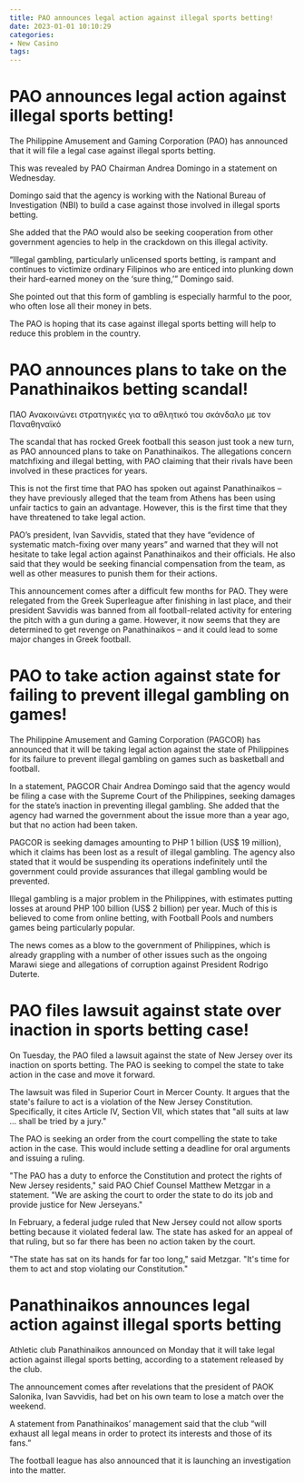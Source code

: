 ```yaml
---
title: PAO announces legal action against illegal sports betting!
date: 2023-01-01 10:10:29
categories:
- New Casino
tags:
---
```



#  PAO announces legal action against illegal sports betting!

The Philippine Amusement and Gaming Corporation (PAO) has announced that it will file a legal case against illegal sports betting.

This was revealed by PAO Chairman Andrea Domingo in a statement on Wednesday.

Domingo said that the agency is working with the National Bureau of Investigation (NBI) to build a case against those involved in illegal sports betting.

She added that the PAO would also be seeking cooperation from other government agencies to help in the crackdown on this illegal activity.

“Illegal gambling, particularly unlicensed sports betting, is rampant and continues to victimize ordinary Filipinos who are enticed into plunking down their hard-earned money on the ‘sure thing,’” Domingo said.

She pointed out that this form of gambling is especially harmful to the poor, who often lose all their money in bets.

The PAO is hoping that its case against illegal sports betting will help to reduce this problem in the country.

#  PAO announces plans to take on the Panathinaikos betting scandal!

ΠΑΟ Ανακοινώνει στρατηγικές για το αθλητικό του σκάνδαλο με τον Παναθηναϊκό

The scandal that has rocked Greek football this season just took a new turn, as PAO announced plans to take on Panathinaikos. The allegations concern matchfixing and illegal betting, with PAO claiming that their rivals have been involved in these practices for years.

This is not the first time that PAO has spoken out against Panathinaikos – they have previously alleged that the team from Athens has been using unfair tactics to gain an advantage. However, this is the first time that they have threatened to take legal action.

PAO’s president, Ivan Savvidis, stated that they have “evidence of systematic match-fixing over many years” and warned that they will not hesitate to take legal action against Panathinaikos and their officials. He also said that they would be seeking financial compensation from the team, as well as other measures to punish them for their actions.

This announcement comes after a difficult few months for PAO. They were relegated from the Greek Superleague after finishing in last place, and their president Savvidis was banned from all football-related activity for entering the pitch with a gun during a game. However, it now seems that they are determined to get revenge on Panathinaikos – and it could lead to some major changes in Greek football.

#  PAO to take action against state for failing to prevent illegal gambling on games!

The Philippine Amusement and Gaming Corporation (PAGCOR) has announced that it will be taking legal action against the state of Philippines for its failure to prevent illegal gambling on games such as basketball and football.

In a statement, PAGCOR Chair Andrea Domingo said that the agency would be filing a case with the Supreme Court of the Philippines, seeking damages for the state’s inaction in preventing illegal gambling. She added that the agency had warned the government about the issue more than a year ago, but that no action had been taken.

PAGCOR is seeking damages amounting to PHP 1 billion (US$ 19 million), which it claims has been lost as a result of illegal gambling. The agency also stated that it would be suspending its operations indefinitely until the government could provide assurances that illegal gambling would be prevented.

Illegal gambling is a major problem in the Philippines, with estimates putting losses at around PHP 100 billion (US$ 2 billion) per year. Much of this is believed to come from online betting, with Football Pools and numbers games being particularly popular.

The news comes as a blow to the government of Philippines, which is already grappling with a number of other issues such as the ongoing Marawi siege and allegations of corruption against President Rodrigo Duterte.

#  PAO files lawsuit against state over inaction in sports betting case!

On Tuesday, the PAO filed a lawsuit against the state of New Jersey over its inaction on sports betting. The PAO is seeking to compel the state to take action in the case and move it forward.

The lawsuit was filed in Superior Court in Mercer County. It argues that the state's failure to act is a violation of the New Jersey Constitution. Specifically, it cites Article IV, Section VII, which states that "all suits at law … shall be tried by a jury."

The PAO is seeking an order from the court compelling the state to take action in the case. This would include setting a deadline for oral arguments and issuing a ruling.

"The PAO has a duty to enforce the Constitution and protect the rights of New Jersey residents," said PAO Chief Counsel Matthew Metzgar in a statement. "We are asking the court to order the state to do its job and provide justice for New Jerseyans."

In February, a federal judge ruled that New Jersey could not allow sports betting because it violated federal law. The state has asked for an appeal of that ruling, but so far there has been no action taken by the court.

"The state has sat on its hands for far too long," said Metzgar. "It's time for them to act and stop violating our Constitution."

#  Panathinaikos announces legal action against illegal sports betting

Athletic club Panathinaikos announced on Monday that it will take legal action against illegal sports betting, according to a statement released by the club.

The announcement comes after revelations that the president of PAOK Salonika, Ivan Savvidis, had bet on his own team to lose a match over the weekend.

Α statement from Panathinaikos’ management said that the club “will exhaust all legal means in order to protect its interests and those of its fans.”

The football league has also announced that it is launching an investigation into the matter.